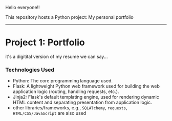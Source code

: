 Hello everyone!!

This repository hosts a Python project: My personal portfolio 

---

# Project 1: Portfolio

it's a digitital version of my resume we can say...

### Technologies Used

* Python: The core programming language used.
* Flask: A lightweight Python web framework used for building the web application logic (routing, handling requests, etc.).
* Jinja2: Flask's default templating engine, used for rendering dynamic HTML content and separating presentation from application logic.
* other libraries/frameworks, e.g., `SQLAlchemy`, `requests`, `HTML/CSS/JavaScript` are also used

